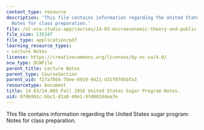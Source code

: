 ```yaml
---
content_type: resource
description: 'This file contains information regarding the United States sugar program:
  Notes for class preparation.'
file: /ol-ocw-studio-app/courses/14-03-microeconomic-theory-and-public-policy-fall-2016/079b991cbbc1d1a840e19fd08194ea7e_MIT14_03F16_lec8Sugar.pdf
file_size: 135347
file_type: application/pdf
learning_resource_types:
- Lecture Notes
license: https://creativecommons.org/licenses/by-nc-sa/4.0/
ocw_type: OCWFile
parent_title: Lecture Notes
parent_type: CourseSection
parent_uid: f27a70b4-7bee-6919-9421-d31f0705bfa3
resourcetype: Document
title: 14.03/14.003 Fall 2016 United States Sugar Program Notes.
uid: 079b991c-bbc1-d1a8-40e1-9fd08194ea7e
---
```

This file contains information regarding the United States sugar program: Notes for class preparation.
